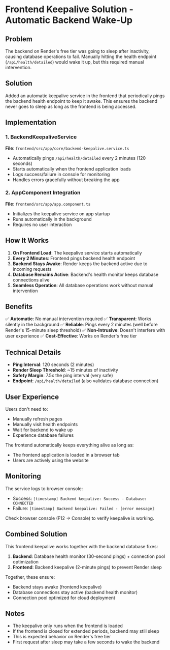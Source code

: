 # Frontend Keepalive Solution - Automatic Backend Wake-Up

## Problem
The backend on Render's free tier was going to sleep after inactivity, causing database operations to fail. Manually hitting the health endpoint (`/api/health/detailed`) would wake it up, but this required manual intervention.

## Solution
Added an automatic keepalive service in the frontend that periodically pings the backend health endpoint to keep it awake. This ensures the backend never goes to sleep as long as the frontend is being accessed.

## Implementation

### 1. BackendKeepaliveService
**File**: `frontend/src/app/core/backend-keepalive.service.ts`

- Automatically pings `/api/health/detailed` every 2 minutes (120 seconds)
- Starts automatically when the frontend application loads
- Logs success/failure in console for monitoring
- Handles errors gracefully without breaking the app

### 2. AppComponent Integration
**File**: `frontend/src/app/app.component.ts`

- Initializes the keepalive service on app startup
- Runs automatically in the background
- Requires no user interaction

## How It Works

1. **On Frontend Load**: The keepalive service starts automatically
2. **Every 2 Minutes**: Frontend pings backend health endpoint
3. **Backend Stays Awake**: Render keeps the backend active due to incoming requests
4. **Database Remains Active**: Backend's health monitor keeps database connections alive
5. **Seamless Operation**: All database operations work without manual intervention

## Benefits

✅ **Automatic**: No manual intervention required
✅ **Transparent**: Works silently in the background
✅ **Reliable**: Pings every 2 minutes (well before Render's 15-minute sleep threshold)
✅ **Non-Intrusive**: Doesn't interfere with user experience
✅ **Cost-Effective**: Works on Render's free tier

## Technical Details

- **Ping Interval**: 120 seconds (2 minutes)
- **Render Sleep Threshold**: ~15 minutes of inactivity
- **Safety Margin**: 7.5x the ping interval (very safe)
- **Endpoint**: `/api/health/detailed` (also validates database connection)

## User Experience

Users don't need to:
- Manually refresh pages
- Manually visit health endpoints
- Wait for backend to wake up
- Experience database failures

The frontend automatically keeps everything alive as long as:
- The frontend application is loaded in a browser tab
- Users are actively using the website

## Monitoring

The service logs to browser console:
- Success: `[timestamp] Backend keepalive: Success - Database: CONNECTED`
- Failure: `[timestamp] Backend keepalive: Failed - [error message]`

Check browser console (F12 → Console) to verify keepalive is working.

## Combined Solution

This frontend keepalive works together with the backend database fixes:

1. **Backend**: Database health monitor (30-second pings) + connection pool optimization
2. **Frontend**: Backend keepalive (2-minute pings) to prevent Render sleep

Together, these ensure:
- Backend stays awake (frontend keepalive)
- Database connections stay active (backend health monitor)
- Connection pool optimized for cloud deployment

## Notes

- The keepalive only runs when the frontend is loaded
- If the frontend is closed for extended periods, backend may still sleep
- This is expected behavior on Render's free tier
- First request after sleep may take a few seconds to wake the backend

